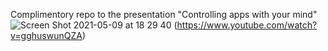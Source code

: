 
Complimentory repo to the presentation "Controlling apps with your mind" ![Screen Shot 2021-05-09 at 18 29 40](https://user-images.githubusercontent.com/3762909/117577913-8718f280-b0f4-11eb-90fa-3a61d376dde6.png)
(https://www.youtube.com/watch?v=gghuswunQZA)
